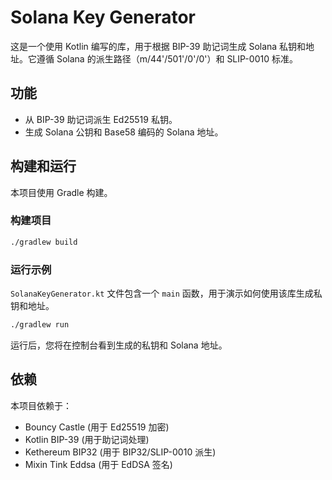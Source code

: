 # Solana Key Generator

这是一个使用 Kotlin 编写的库，用于根据 BIP-39 助记词生成 Solana 私钥和地址。它遵循 Solana 的派生路径（m/44'/501'/0'/0'）和 SLIP-0010 标准。

## 功能

*   从 BIP-39 助记词派生 Ed25519 私钥。
*   生成 Solana 公钥和 Base58 编码的 Solana 地址。

## 构建和运行

本项目使用 Gradle 构建。

### 构建项目

```bash
./gradlew build
```

### 运行示例

`SolanaKeyGenerator.kt` 文件包含一个 `main` 函数，用于演示如何使用该库生成私钥和地址。

```bash
./gradlew run
```

运行后，您将在控制台看到生成的私钥和 Solana 地址。

## 依赖

本项目依赖于：
*   Bouncy Castle (用于 Ed25519 加密)
*   Kotlin BIP-39 (用于助记词处理)
*   Kethereum BIP32 (用于 BIP32/SLIP-0010 派生)
*   Mixin Tink Eddsa (用于 EdDSA 签名)